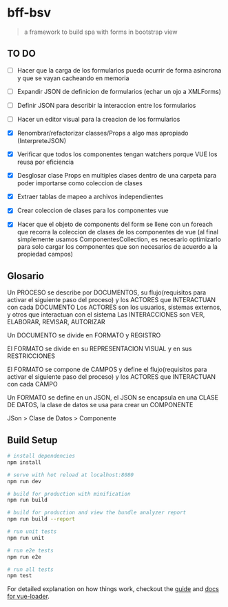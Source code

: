 # bff-bsv

> a framework to build spa with forms in bootstrap view

## TO DO
- [ ] Hacer que la carga de los formularios pueda ocurrir de forma asincrona y que se vayan cacheando en memoria
- [ ] Expandir JSON de definicion de formularios (echar un ojo a XMLForms)
- [ ] Definir JSON para describir la interaccion entre los formularios
- [ ] Hacer un editor visual para la creacion de los formularios
- [X] Renombrar/refactorizar classes/Props a algo mas apropiado (InterpreteJSON)
- [X] Verificar que todos los componentes tengan watchers porque VUE los reusa por eficiencia
- [X] Desglosar clase Props en multiples clases dentro de una carpeta para poder importarse como coleccion de clases
- [X] Extraer tablas de mapeo a archivos independientes
- [X] Crear coleccion de clases para los componentes vue
- [X] Hacer que el objeto de components del form se llene con un foreach que recorra la coleccion de clases de los componentes de vue (al final simplemente usamos ComponentesCollection, es necesario optimizarlo para solo cargar los componentes que son necesarios de acuerdo a la propiedad campos)


## Glosario
Un PROCESO se describe por DOCUMENTOS, su flujo(requisitos para activar el siguiente paso del proceso) y los ACTORES que INTERACTUAN con cada DOCUMENTO
	Los ACTORES son los usuarios, sistemas externos, y otros que interactuan con el sistema
	Las INTERACCIONES son VER, ELABORAR, REVISAR, AUTORIZAR

Un DOCUMENTO se divide en FORMATO y REGISTRO


El FORMATO se divide en su REPRESENTACION VISUAL y en sus RESTRICCIONES

El FORMATO se compone de CAMPOS y define el flujo(requisitos para activar el siguiente paso del proceso) y los ACTORES que INTERACTUAN con cada CAMPO


Un FORMATO se define en un JSON, el JSON se encapsula en una CLASE DE DATOS, la clase de datos se usa para crear un COMPONENTE

JSon > Clase de Datos > Componente

## Build Setup

``` bash
# install dependencies
npm install

# serve with hot reload at localhost:8080
npm run dev

# build for production with minification
npm run build

# build for production and view the bundle analyzer report
npm run build --report

# run unit tests
npm run unit

# run e2e tests
npm run e2e

# run all tests
npm test
```

For detailed explanation on how things work, checkout the [guide](http://vuejs-templates.github.io/webpack/) and [docs for vue-loader](http://vuejs.github.io/vue-loader).
